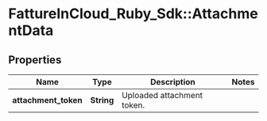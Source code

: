 # FattureInCloud_Ruby_Sdk::AttachmentData

## Properties

| Name | Type | Description | Notes |
| ---- | ---- | ----------- | ----- |
| **attachment_token** | **String** | Uploaded attachment token. |  |

